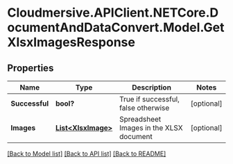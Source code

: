# Cloudmersive.APIClient.NETCore.DocumentAndDataConvert.Model.GetXlsxImagesResponse
## Properties

Name | Type | Description | Notes
------------ | ------------- | ------------- | -------------
**Successful** | **bool?** | True if successful, false otherwise | [optional] 
**Images** | [**List&lt;XlsxImage&gt;**](XlsxImage.md) | Spreadsheet Images in the XLSX document | [optional] 

[[Back to Model list]](../README.md#documentation-for-models) [[Back to API list]](../README.md#documentation-for-api-endpoints) [[Back to README]](../README.md)

